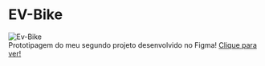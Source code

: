 # EV-Bike

![Ev-Bike](https://github.com/JoaoEduSB/EV-Bike/assets/146045770/a07981ab-5b9e-4b50-8b31-89aa7d865fae)
<br>
Prototipagem do meu segundo projeto desenvolvido no Figma!
[Clique para ver!](https://www.figma.com/design/Ak5FKpbFMeAEPsesjUvEnA/Projeto-1?node-id=0%3A1&t=9VXbkq1ZkpoyQPjB-1)
